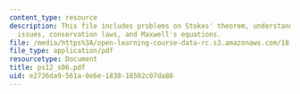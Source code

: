 ```yaml
---
content_type: resource
description: This file includes problems on Stokes' theorem, understanding curl, topological
  issues, conservation laws, and Maxwell's equations.
file: /media/https%3A/open-learning-course-data-rc.s3.amazonaws.com/18-02-multivariable-calculus-spring-2006/e2736da9561a0e6e183818502c07da88_ps12_s06.pdf
file_type: application/pdf
resourcetype: Document
title: ps12_s06.pdf
uid: e2736da9-561a-0e6e-1838-18502c07da88
---
```

